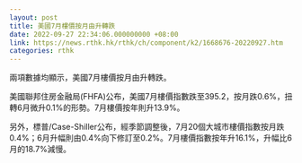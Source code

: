 ```yaml
---
layout: post
title: 美國7月樓價按月由升轉跌
date: 2022-09-27 22:34:06.000000000 +08:00
link: https://news.rthk.hk/rthk/ch/component/k2/1668676-20220927.htm
categories: rthk
---
```


兩項數據均顯示，美國7月樓價按月由升轉跌。

美國聯邦住房金融局(FHFA)公布，美國7月樓價指數跌至395.2，按月跌0.6%，扭轉6月微升0.1%的形勢。7月樓價按年則升13.9%。

另外，標普/Case-Shiller公布，經季節調整後，7月20個大城市樓價指數按月跌0.4%；6月升幅則由0.4%向下修訂至0.2%。7月樓價指數按年升16.1%，升幅比6月的18.7%減慢。
